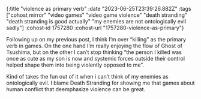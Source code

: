 {:title "violence as primary verb"
 :date "2023-06-25T23:39:26.882Z"
 :tags ["cohost mirror" "video games" "video game violence" "death stranding" "death stranding is good actually" "my enemies are not ontologically evil sadly"]
 :cohost-id 1757280
 :cohost-url "1757280-violence-as-primary"}

Following up on my previous post, I think I’m over “killing” as the primary verb in games. On the one hand I’m really enjoying the flow of Ghost of Tsushima, but on the other I can’t stop thinking “the person I killed was once as cute as my son is now and systemic forces outside their control helped shape them into being violently opposed to me”.

Kind of takes the fun out of it when i can’t think of my enemies as ontologically evil. I blame Death Stranding for showing me that games about human conflict that deemphasize violence can be great.
